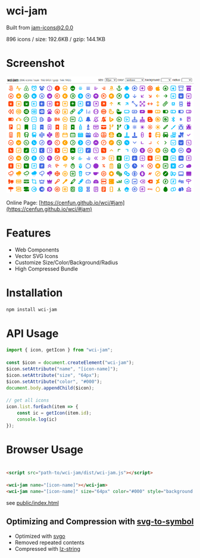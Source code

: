 # wci-jam
Built from [jam-icons@2.0.0](https://github.com/michaelampr/jam)  

896 icons / size: 192.6KB / gzip: 144.1KB  



# Screenshot
![screenshot](public/screenshot.png)

Online Page: [https://cenfun.github.io/wci/#jam](https://cenfun.github.io/wci/#jam)

# Features
* Web Components
* Vector SVG Icons 
* Customize Size/Color/Background/Radius
* High Compressed Bundle
# Installation
```sh
npm install wci-jam
```
# API Usage
```js
import { icon, getIcon } from "wci-jam";

const $icon = document.createElement("wci-jam");
$icon.setAttribute("name", "[icon-name]");
$icon.setAttribute("size", "64px");
$icon.setAttribute("color", "#000");
document.body.appendChild($icon);

// get all icons
icon.list.forEach(item => {
    const ic = getIcon(item.id);
    console.log(ic)
});
```
# Browser Usage
```html

<script src="path-to/wci-jam/dist/wci-jam.js"></script>

<wci-jam name="[icon-name]"></wci-jam>
<wci-jam name="[icon-name]" size="64px" color="#000" style="background:#f5f5f5;"></wci-jam>
```
see [public/index.html](public/index.html)

## Optimizing and Compression with [svg-to-symbol](https://github.com/cenfun/svg-to-symbol)
* Optimized with [svgo](https://github.com/svg/svgo)
* Removed repeated contents
* Compressed with [lz-string](https://github.com/pieroxy/lz-string)